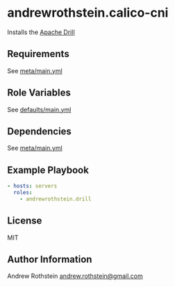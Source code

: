 andrewrothstein.calico-cni
=========

Installs the [Apache Drill](https://drill.apache.org/)

Requirements
------------

See [meta/main.yml](meta/main.yml)

Role Variables
--------------

See [defaults/main.yml](defaults/main.yml)

Dependencies
------------

See [meta/main.yml](meta/main.yml)

Example Playbook
----------------

```yml
- hosts: servers
  roles:
    - andrewrothstein.drill
```

License
-------

MIT

Author Information
------------------

Andrew Rothstein <andrew.rothstein@gmail.com>
